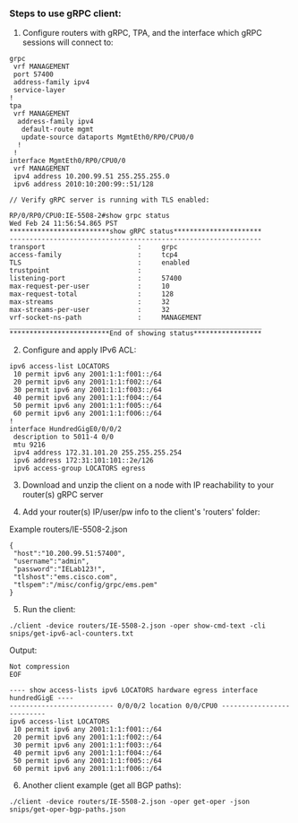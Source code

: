 ### Steps to use gRPC client:

1. Configure routers with gRPC, TPA, and the interface which gRPC sessions will connect to:

```
grpc
 vrf MANAGEMENT
 port 57400
 address-family ipv4
 service-layer
!
tpa
 vrf MANAGEMENT
  address-family ipv4
   default-route mgmt
   update-source dataports MgmtEth0/RP0/CPU0/0
  !
 !
interface MgmtEth0/RP0/CPU0/0
 vrf MANAGEMENT
 ipv4 address 10.200.99.51 255.255.255.0
 ipv6 address 2010:10:200:99::51/128

// Verify gRPC server is running with TLS enabled:

RP/0/RP0/CPU0:IE-5508-2#show grpc status
Wed Feb 24 11:56:54.865 PST
*************************show gRPC status**********************
---------------------------------------------------------------
transport                       :     grpc
access-family                   :     tcp4
TLS                             :     enabled
trustpoint                      :     
listening-port                  :     57400
max-request-per-user            :     10
max-request-total               :     128
max-streams                     :     32
max-streams-per-user            :     32
vrf-socket-ns-path              :     MANAGEMENT
_______________________________________________________________
*************************End of showing status*****************

```

2.  Configure and apply IPv6 ACL:

```
ipv6 access-list LOCATORS
 10 permit ipv6 any 2001:1:1:f001::/64
 20 permit ipv6 any 2001:1:1:f002::/64
 30 permit ipv6 any 2001:1:1:f003::/64
 40 permit ipv6 any 2001:1:1:f004::/64
 50 permit ipv6 any 2001:1:1:f005::/64
 60 permit ipv6 any 2001:1:1:f006::/64
!
interface HundredGigE0/0/0/2
 description to 5011-4 0/0
 mtu 9216
 ipv4 address 172.31.101.20 255.255.255.254
 ipv6 address 172:31:101:101::2e/126
 ipv6 access-group LOCATORS egress
```

3.  Download and unzip the client on a node with IP reachability to your router(s) gRPC server

4.  Add your router(s) IP/user/pw info to the client's 'routers' folder:

Example routers/IE-5508-2.json

```
{
 "host":"10.200.99.51:57400",
 "username":"admin",
 "password":"IELab123!",
 "tlshost":"ems.cisco.com",
 "tlspem":"/misc/config/grpc/ems.pem"
}
```

5.  Run the client:

```
./client -device routers/IE-5508-2.json -oper show-cmd-text -cli snips/get-ipv6-acl-counters.txt 
```

Output:

```
Not compression
EOF

---- show access-lists ipv6 LOCATORS hardware egress interface hundredGigE ----
-------------------------- 0/0/0/2 location 0/0/CPU0 --------------------------
ipv6 access-list LOCATORS
 10 permit ipv6 any 2001:1:1:f001::/64
 20 permit ipv6 any 2001:1:1:f002::/64
 30 permit ipv6 any 2001:1:1:f003::/64
 40 permit ipv6 any 2001:1:1:f004::/64
 50 permit ipv6 any 2001:1:1:f005::/64
 60 permit ipv6 any 2001:1:1:f006::/64
```

6. Another client example (get all BGP paths):

```
./client -device routers/IE-5508-2.json -oper get-oper -json snips/get-oper-bgp-paths.json 
```

